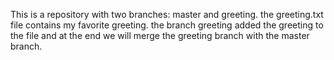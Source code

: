 This is a repository with two branches: master and greeting. the greeting.txt file contains my favorite greeting. the branch greeting added the greeting to the file and at the end we will merge the greeting branch with the master branch. 

